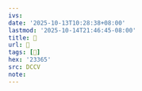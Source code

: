```yaml
---
ivs:
date: '2025-10-13T10:28:38+08:00'
lastmod: '2025-10-14T21:46:45-08:00'
title: 􃣺
url: 􃣺
tags: [𣍥]
hex: '23365'
src: DCCV
note:
---
```

